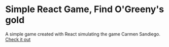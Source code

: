 # Simple React Game, Find O'Greeny's gold
A simple game created with React simulating the game Carmen Sandiego.
 [Check it out]([http://leprechaun-gold.herokuapp.com/)
